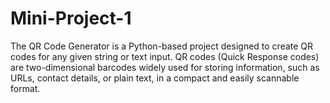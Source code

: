 # Mini-Project-1
The QR Code Generator is a Python-based project designed to create QR codes for any given string or text input. QR codes (Quick Response codes) are two-dimensional barcodes widely used for storing information, such as URLs, contact details, or plain text, in a compact and easily scannable format.
